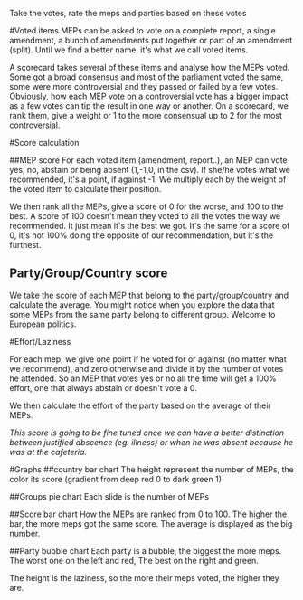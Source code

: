Take the votes, rate the meps and parties based on these votes

#Voted items
MEPs can be asked to vote on a complete report, a single amendment, a bunch of amendments put together or part of an amendment (split). Until we find a better name, it's what we call voted items.

A scorecard takes several of these items and analyse how the MEPs voted. Some got a broad consensus and most of the parliament voted the same, some were more controversial and they passed or failed by a few votes. Obviously, how each MEP vote on a controversial vote has a bigger impact, as a few votes can tip the result in one way or another. On a scorecard, we rank them, give a weight or 1 to the more consensual up to 2 for the most controversial.

#Score calculation

##MEP score
For each voted item (amendment, report..), an MEP can vote yes, no, abstain or being absent (1,-1,0,<empty> in the csv). If she/he votes what we recommended, it's a point, if against -1. We multiply each by the weight of the voted item to calculate their position. 

We then rank all the MEPs, give a score of 0 for the worse, and 100 to the best. A score of 100 doesn't mean they voted to all the votes the way we recommended. It just mean it's the best we got. It's the same for a score of 0, it's not 100% doing the opposite of our recommendation, but it's the furthest.

## Party/Group/Country score
We take the score of each MEP that belong to the party/group/country and calculate the average. 
You might notice when you explore the data that some MEPs from the same party belong to different group. Welcome to European politics.

#Effort/Laziness

For each mep, we give one point if he voted for or against (no matter what we recommend), and zero otherwise and divide it by the number of votes he attended. So an MEP that votes yes or no all the time will get a 100% effort, one that always abstain or doesn't vote a 0.

We then calculate the effort of the party based on the average of their MEPs.

_This score is going to be fine tuned once we can have a better distinction between justified abscence (eg. illness) or when he was absent because he was at the cafeteria._

#Graphs
##country bar chart
The height represent the number of MEPs, the color its score (gradient from deep red 0 to dark green 1)

##Groups pie chart
Each slide is the number of MEPs

##Score bar chart
How the MEPs are ranked from 0 to 100. The higher the bar, the more meps got the same score.
The average is displayed as the big number.

##Party bubble chart
Each party is a bubble, the biggest the more meps. The worst one on the left and red, The best on the right and green.

The height is the laziness, so the more their meps voted, the higher they are.



